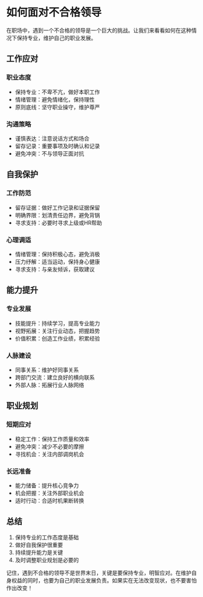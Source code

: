 # 如何面对不合格领导

在职场中，遇到一个不合格的领导是一个巨大的挑战。让我们来看看如何在这种情况下保持专业，维护自己的职业发展。

## 工作应对

### 职业态度
- 保持专业：不卑不亢，做好本职工作
- 情绪管理：避免情绪化，保持理性
- 原则底线：坚守职业操守，维护尊严

### 沟通策略
- 谨慎表达：注意说话方式和场合
- 留存记录：重要事项及时确认和记录
- 避免冲突：不与领导正面对抗

## 自我保护

### 工作防范
- 留存证据：做好工作记录和证据保留
- 明确界限：划清责任边界，避免背锅
- 寻求支持：必要时寻求上级或HR帮助

### 心理调适
- 情绪管理：保持积极心态，避免消极
- 压力纾解：适当运动，保持身心健康
- 寻求支持：与亲友倾诉，获取建议

## 能力提升

### 专业发展
- 技能提升：持续学习，提高专业能力
- 视野拓展：关注行业动态，把握趋势
- 价值积累：创造工作业绩，积累经验

### 人脉建设
- 同事关系：维护好同事关系
- 跨部门交流：建立良好的横向联系
- 外部人脉：拓展行业人脉网络

## 职业规划

### 短期应对
- 稳定工作：保持工作质量和效率
- 避免冲突：减少不必要的摩擦
- 寻找机会：关注内部调岗机会

### 长远准备
- 能力储备：提升核心竞争力
- 机会把握：关注外部职业机会
- 适时行动：合适时机果断转换

## 总结

1. 保持专业的工作态度是基础
2. 做好自我保护很重要
3. 持续提升能力是关键
4. 及时调整职业规划是必要的

记住，遇到不合格的领导不是世界末日，关键是要保持专业，明智应对。在维护自身权益的同时，也要为自己的职业发展负责。如果实在无法改变现状，也不要害怕作出改变！